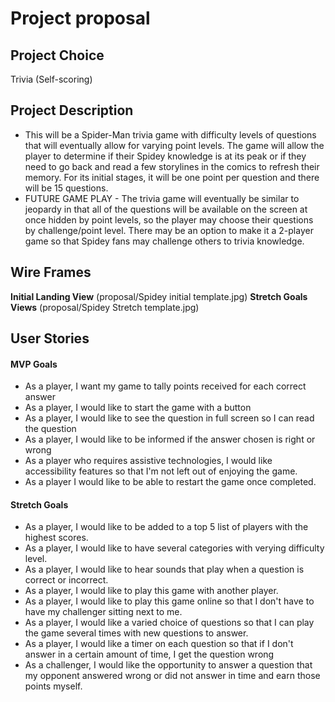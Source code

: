 # Project proposal

## Project Choice

Trivia (Self-scoring)

## Project Description

- This will be a Spider-Man trivia game with difficulty levels of questions that will eventually allow for varying point levels. The game will allow the player to determine if their Spidey knowledge is at its peak or if they need to go back and read a few storylines in the comics to refresh their memory. For its initial stages, it will be one point per question and there will be 15 questions.
- FUTURE GAME PLAY - The trivia game will eventually be similar to jeopardy in that all of the questions will be available on the screen at once hidden by point levels, so the player may choose their questions by challenge/point level. There may be an option to make it a 2-player game so that Spidey fans may challenge others to trivia knowledge.

## Wire Frames

**Initial Landing View**
(proposal/Spidey initial template.jpg)
**Stretch Goals Views**
(proposal/Spidey Stretch template.jpg)
## User Stories

#### MVP Goals

- As a player, I want my game to tally points received for each correct answer
- As a player, I would like to start the game with a button
- As a player, I would like to see the question in full screen so I can read the question
- As a player, I would like to be informed if the answer chosen is right or wrong
- As a player who requires assistive technologies, I would like accessibility features so that I'm not left out of enjoying the game.
- As a player I would like to be able to restart the game once completed.

#### Stretch Goals

- As a player, I would like to be added to a top 5 list of players with the highest scores.
- As a player, I would like to have several categories with verying difficulty level.
- As a player, I would like to hear sounds that play when a question is correct or incorrect.
- As a player, I would like to play this game with another player.
- As a player, I would like to play this game online so that I don't have to have my challenger sitting next to me.
- As a player, I would like a varied choice of questions so that I can play the game several times with new questions to answer.
- As a player, I would like a timer on each question so that if I don't answer in a certain amount of time, I get the question wrong
- As a challenger, I would like the opportunity to answer a question that my opponent answered wrong or did not answer in time and earn those points myself.
